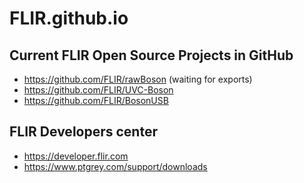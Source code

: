 # FLIR.github.io

## Current FLIR Open Source Projects in GitHub
- https://github.com/FLIR/rawBoson (waiting for exports)
- https://github.com/FLIR/UVC-Boson
- https://github.com/FLIR/BosonUSB

## FLIR Developers center
- https://developer.flir.com
- https://www.ptgrey.com/support/downloads
